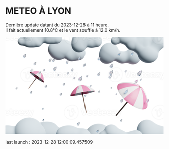 # METEO À LYON

Dernière update datant du 2023-12-28 à 11 heure.  
Il fait actuellement 10.8°C et le vent souffle à 12.0 km/h.      

![](./.github/rain.png)

last launch : 2023-12-28 12:00:09.457509

